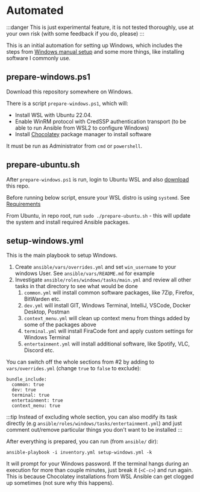 # Automated

:::danger
This is just experimental feature, it is not tested thoroughly, use at your own risk (with some feedback if you do, please)
:::

This is an initial automation for setting up Windows, which includes the steps from [Windows manual setup](./manual) and some more things, like installing software I commonly use.

## prepare-windows.ps1

Download this repository somewhere on Windows.

There is a script `prepare-windows.ps1`, which will:

- Install WSL with Ubuntu 22.04.
- Enable WinRM protocol with CredSSP authentication transport (to be able to run Ansible from WSL2 to configure Windows)
- Install [Chocolatey](https://chocolatey.org/) package manager to install software

It must be run as Administrator from `cmd` or `powershell`.

## prepare-ubuntu.sh

After `prepare-windows.ps1` is run, login to Ubuntu WSL and also [download](../download) this repo.

Before running below script, ensure your WSL distro is using `systemd`. See [Requirements](../requirements)

From Ubuntu, in repo root, run `sudo ./prepare-ubuntu.sh` - this will update the system and install required Ansible packages.

## setup-windows.yml

This is the main playbook to setup Windows.

1. Create `ansible/vars/overrides.yml` and set `win_username` to your windows User. See `ansible/vars/README.md` for example
2. Investigate `ansible/roles/windows/tasks/main.yml` and review all other tasks in that directory to see what would be done
    1. `common.yml` will install common software packages, like 7Zip, Firefox, BitWarden etc.
    2. `dev.yml` will install GIT, Windows Terminal, IntelliJ, VSCode, Docker Desktop, Postman
    3. `context_menu.yml` will clean up context menu from things added by some of the packages above
    4. `terminal.yml` will install FiraCode font and apply custom settings for Windows Terminal
    5. `entertainment.yml` will install additional software, like Spotify, VLC, Discord etc.

You can switch off the whole sections from #2 by adding to `vars/overrides.yml` (change `true` to `false` to exclude):

```
bundle_include:
  common: true
  dev: true
  terminal: true
  entertainment: true
  context_menu: true
```

:::tip
Instead of excluding whole section, you can also modify its task directly (e.g `ansible/roles/windows/tasks/entertainment.yml`) and just comment out/remove particular things you don't want to be installed
:::

After everything is prepared, you can run (from `ansible/` dir):

```shell
ansible-playbook -i inventory.yml setup-windows.yml -k
```

It will prompt for your Windows password. If the terminal hangs during an execution for more than couple minutes, just break it (`<C-c>`) and run again. This is because Chocolatey installations from WSL Ansible can get clogged up sometimes (not sure why this happens).

